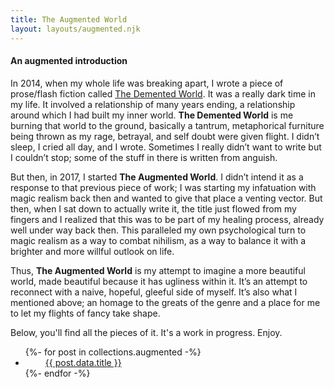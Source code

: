 ```yaml
---
title: The Augmented World
layout: layouts/augmented.njk
---
```


<h4>An augmented introduction</h4>

In 2014, when my whole life was breaking apart, I wrote a piece of prose/flash fiction called [The Demented World](/posts/the-demented-world-index/). It was a really dark time in my life. It involved a relationship of many years ending, a relationship around which I had built my inner world. **The Demented World** is me burning that world to the ground, basically a tantrum, metaphorical furniture being thrown as my rage, betrayal, and self doubt were given flight. I didn’t sleep, I cried all day, and I wrote. Sometimes I really didn’t want to write but I couldn’t stop; some of the stuff in there is written from anguish.

But then, in 2017, I started **The Augmented World**. I didn’t intend it as a response to that previous piece of work; I was starting my infatuation with magic realism back then and wanted to give that place a venting vector. But then, when I sat down to actually write it, the title just flowed from my fingers and I realized that this was to be part of my healing process, already well under way back then. This paralleled my own psychological turn to magic realism as a way to combat nihilism, as a way to balance it with a brighter and more willful outlook on life.

Thus, **The Augmented World** is my attempt to imagine a more beautiful world, made beautiful because it has ugliness within it. It’s an attempt to reconnect with a naive, hopeful, gleeful side of myself. It’s also what I mentioned above; an homage to the greats of the genre and a place for me to let my flights of fancy take shape.

Below, you'll find all the pieces of it. It's a work in progress. Enjoy.

<ul id="collectionList" class="">
{%- for post in collections.augmented -%}
  <li><i style="margin-right:1rem;margin-left:1rem;color:#ff8c8c" class="fas fa-moon"></i><a href="{{ post.url | url }}">{{ post.data.title }}</a></li>
{%- endfor -%}
</ul>
